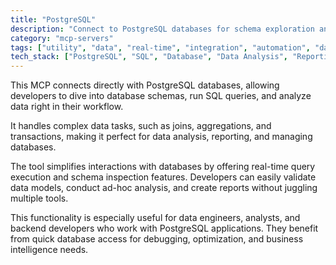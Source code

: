 ```yaml
---
title: "PostgreSQL"
description: "Connect to PostgreSQL databases for schema exploration and SQL query execution to support data analysis and reporting workflows."
category: "mcp-servers"
tags: ["utility", "data", "real-time", "integration", "automation", "database management", "data engineering", "business intelligence"]
tech_stack: ["PostgreSQL", "SQL", "Database", "Data Analysis", "Reporting", "Data Engineering"]
---
```


This MCP connects directly with PostgreSQL databases, allowing developers to dive into database schemas, run SQL queries, and analyze data right in their workflow.

It handles complex data tasks, such as joins, aggregations, and transactions, making it perfect for data analysis, reporting, and managing databases.

The tool simplifies interactions with databases by offering real-time query execution and schema inspection features. Developers can easily validate data models, conduct ad-hoc analysis, and create reports without juggling multiple tools.

This functionality is especially useful for data engineers, analysts, and backend developers who work with PostgreSQL applications. They benefit from quick database access for debugging, optimization, and business intelligence needs.